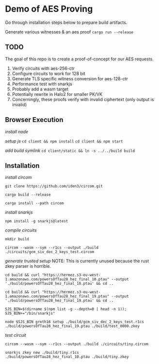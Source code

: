 # Demo of AES Proving

Go through installation steps below to prepare build artifacts. 

Generate various witnesses & an aes proof
`cargo run --release`

## TODO
The goal of this repo is to create a proof-of-concept for our AES requests. 

1. Verify circuits with aes-256-ctr
2. Configure circuits to work for 128 bit
3. Generate TLS specific witness conversion for aes-128-ctr
4. Performance test with snarkjs 
5. Probably add a wasm target
6. Potentially rewrite in Halo2 for smaller PK/VK
7. Concerningly, these proofs verify with invalid ciphertext (only output is invalid)


## Browser Execution

*install node*

*setup js*
`cd client && npm install`
`cd client && npm start`

*add build symlink*
`cd client/static && ln -s ../../build build`


## Installation
*install circom*

`git clone https://github.com/iden3/circom.git`

`cargo build --release`

`cargo install --path circom`

*install snarkjs*

`npm install -g snarkjs@latest`

*compile circuits*

`mkdir build`

`circom --wasm --sym --r1cs --output ./build ./circuits/gcm_siv_dec_2_keys_test.circom`

*generate trusted setup*
NOTE: This is currently unused because the rust zkey parser is horrible. 

`cd build && curl "https://hermez.s3-eu-west-1.amazonaws.com/powersOfTau28_hez_final_10.ptau" --output './build/powersOfTau28_hez_final_10.ptau' && cd ..`

`cd build && curl "https://hermez.s3-eu-west-1.amazonaws.com/powersOfTau28_hez_final_19.ptau" --output './build/powersOfTau28_hez_final_19.ptau' && cd ..`

`SJS_BIN=$(dirname $(npm list -g --depth=0 | head -n 1)); SJS_BIN+="/bin/snarkjs"`

`node $SJS_BIN groth16 setup ./build/gcm_siv_dec_2_keys_test.r1cs ./build/powersOfTau28_hez_final_19.ptau ./build/test_0000.zkey`

*test circuit*

`circom --wasm --sym --r1cs --output ./build ./circuits/tiny.circom`

`snarkjs zkey new ./build/tiny.r1cs ./build/powersOfTau28_hez_final_10.ptau ./build/tiny.zkey`